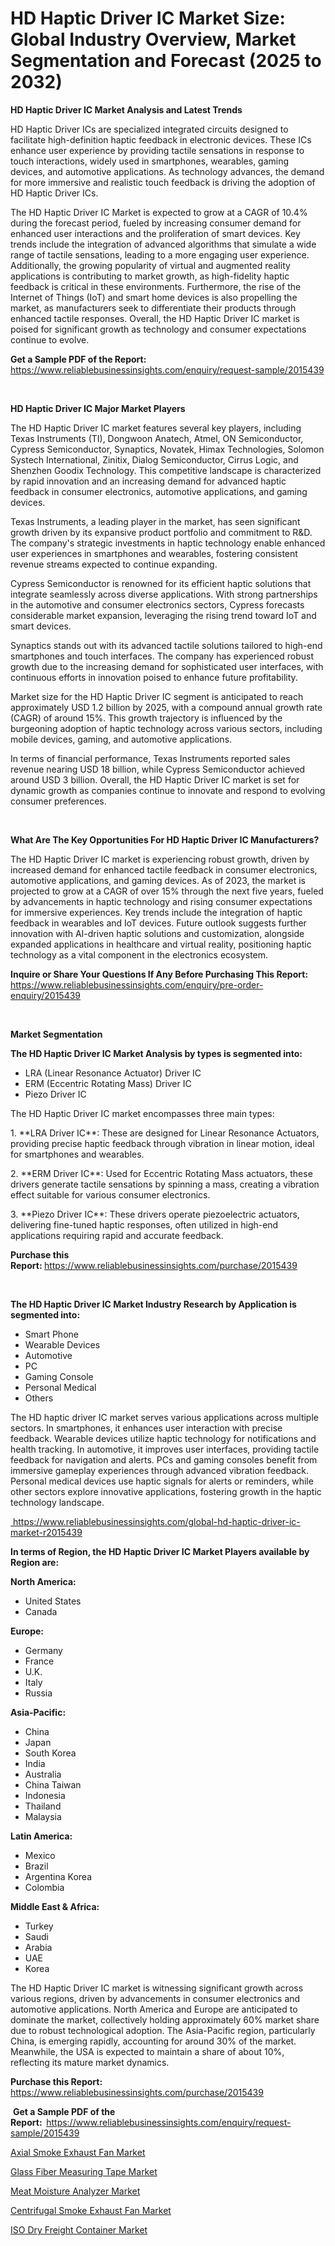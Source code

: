 <p><h1>HD Haptic Driver IC Market Size: Global Industry Overview, Market Segmentation and Forecast (2025 to 2032)</h1></p><p><strong>HD Haptic Driver IC Market Analysis and Latest Trends</strong></p>
<p><p>HD Haptic Driver ICs are specialized integrated circuits designed to facilitate high-definition haptic feedback in electronic devices. These ICs enhance user experience by providing tactile sensations in response to touch interactions, widely used in smartphones, wearables, gaming devices, and automotive applications. As technology advances, the demand for more immersive and realistic touch feedback is driving the adoption of HD Haptic Driver ICs.</p><p>The HD Haptic Driver IC Market is expected to grow at a CAGR of 10.4% during the forecast period, fueled by increasing consumer demand for enhanced user interactions and the proliferation of smart devices. Key trends include the integration of advanced algorithms that simulate a wide range of tactile sensations, leading to a more engaging user experience. Additionally, the growing popularity of virtual and augmented reality applications is contributing to market growth, as high-fidelity haptic feedback is critical in these environments. Furthermore, the rise of the Internet of Things (IoT) and smart home devices is also propelling the market, as manufacturers seek to differentiate their products through enhanced tactile responses. Overall, the HD Haptic Driver IC market is poised for significant growth as technology and consumer expectations continue to evolve.</p></p>
<p><strong>Get a Sample PDF of the Report:&nbsp;</strong> <a href="https://www.reliablebusinessinsights.com/enquiry/request-sample/2015439?utm_campaign=3494&utm_medium=2&utm_source=Github&utm_content=ia&utm_term=29032025&utm_id=hd-haptic-driver-ic">https://www.reliablebusinessinsights.com/enquiry/request-sample/2015439</a></p>
<p>&nbsp;</p>
<p><strong>HD Haptic Driver IC Major Market Players</strong></p>
<p><p>The HD Haptic Driver IC market features several key players, including Texas Instruments (TI), Dongwoon Anatech, Atmel, ON Semiconductor, Cypress Semiconductor, Synaptics, Novatek, Himax Technologies, Solomon Systech International, Zinitix, Dialog Semiconductor, Cirrus Logic, and Shenzhen Goodix Technology. This competitive landscape is characterized by rapid innovation and an increasing demand for advanced haptic feedback in consumer electronics, automotive applications, and gaming devices.</p><p>Texas Instruments, a leading player in the market, has seen significant growth driven by its expansive product portfolio and commitment to R&D. The company's strategic investments in haptic technology enable enhanced user experiences in smartphones and wearables, fostering consistent revenue streams expected to continue expanding.</p><p>Cypress Semiconductor is renowned for its efficient haptic solutions that integrate seamlessly across diverse applications. With strong partnerships in the automotive and consumer electronics sectors, Cypress forecasts considerable market expansion, leveraging the rising trend toward IoT and smart devices.</p><p>Synaptics stands out with its advanced tactile solutions tailored to high-end smartphones and touch interfaces. The company has experienced robust growth due to the increasing demand for sophisticated user interfaces, with continuous efforts in innovation poised to enhance future profitability.</p><p>Market size for the HD Haptic Driver IC segment is anticipated to reach approximately USD 1.2 billion by 2025, with a compound annual growth rate (CAGR) of around 15%. This growth trajectory is influenced by the burgeoning adoption of haptic technology across various sectors, including mobile devices, gaming, and automotive applications.</p><p>In terms of financial performance, Texas Instruments reported sales revenue nearing USD 18 billion, while Cypress Semiconductor achieved around USD 3 billion. Overall, the HD Haptic Driver IC market is set for dynamic growth as companies continue to innovate and respond to evolving consumer preferences.</p></p>
<p>&nbsp;</p>
<p><strong>What Are The Key Opportunities For HD Haptic Driver IC Manufacturers?</strong></p>
<p><p>The HD Haptic Driver IC market is experiencing robust growth, driven by increased demand for enhanced tactile feedback in consumer electronics, automotive applications, and gaming devices. As of 2023, the market is projected to grow at a CAGR of over 15% through the next five years, fueled by advancements in haptic technology and rising consumer expectations for immersive experiences. Key trends include the integration of haptic feedback in wearables and IoT devices. Future outlook suggests further innovation with AI-driven haptic solutions and customization, alongside expanded applications in healthcare and virtual reality, positioning haptic technology as a vital component in the electronics ecosystem.</p></p>
<p><strong>Inquire or Share Your Questions If Any Before Purchasing This Report:</strong> <a href="https://www.reliablebusinessinsights.com/enquiry/pre-order-enquiry/2015439?utm_campaign=3494&utm_medium=2&utm_source=Github&utm_content=ia&utm_term=29032025&utm_id=hd-haptic-driver-ic">https://www.reliablebusinessinsights.com/enquiry/pre-order-enquiry/2015439</a></p>
<p>&nbsp;</p>
<p><strong>Market Segmentation</strong></p>
<p><strong>The HD Haptic Driver IC Market Analysis by types is segmented into:</strong></p>
<p><ul><li>LRA (Linear Resonance Actuator) Driver IC</li><li>ERM (Eccentric Rotating Mass) Driver IC</li><li>Piezo Driver IC</li></ul></p>
<p><p>The HD Haptic Driver IC market encompasses three main types: </p><p>1. **LRA Driver IC**: These are designed for Linear Resonance Actuators, providing precise haptic feedback through vibration in linear motion, ideal for smartphones and wearables. </p><p>2. **ERM Driver IC**: Used for Eccentric Rotating Mass actuators, these drivers generate tactile sensations by spinning a mass, creating a vibration effect suitable for various consumer electronics.</p><p>3. **Piezo Driver IC**: These drivers operate piezoelectric actuators, delivering fine-tuned haptic responses, often utilized in high-end applications requiring rapid and accurate feedback.</p></p>
<p><strong>Purchase this Report:&nbsp;</strong><a href="https://www.reliablebusinessinsights.com/purchase/2015439?utm_campaign=3494&utm_medium=2&utm_source=Github&utm_content=ia&utm_term=29032025&utm_id=hd-haptic-driver-ic">https://www.reliablebusinessinsights.com/purchase/2015439</a></p>
<p>&nbsp;</p>
<p><strong>The HD Haptic Driver IC Market Industry Research by Application is segmented into:</strong></p>
<p><ul><li>Smart Phone</li><li>Wearable Devices</li><li>Automotive</li><li>PC</li><li>Gaming Console</li><li>Personal Medical</li><li>Others</li></ul></p>
<p><p>The HD haptic driver IC market serves various applications across multiple sectors. In smartphones, it enhances user interaction with precise feedback. Wearable devices utilize haptic technology for notifications and health tracking. In automotive, it improves user interfaces, providing tactile feedback for navigation and alerts. PCs and gaming consoles benefit from immersive gameplay experiences through advanced vibration feedback. Personal medical devices use haptic signals for alerts or reminders, while other sectors explore innovative applications, fostering growth in the haptic technology landscape.</p></p>
<p><a href="https://www.reliablebusinessinsights.com/global-hd-haptic-driver-ic-market-r2015439?utm_campaign=3494&utm_medium=2&utm_source=Github&utm_content=ia&utm_term=29032025&utm_id=hd-haptic-driver-ic">&nbsp;https://www.reliablebusinessinsights.com/global-hd-haptic-driver-ic-market-r2015439</a></p>
<p><strong>In terms of Region, the HD Haptic Driver IC Market Players available by Region are:</strong></p>
<p>
    <p> <strong> North America: </strong>
        <ul>
            <li>United States</li>
            <li>Canada</li>
        </ul>
        </p> 
    <p> <strong> Europe: </strong>
        <ul>
            <li>Germany</li>
            <li>France</li>
            <li>U.K.</li>
            <li>Italy</li>
            <li>Russia</li>
        </ul>
        </p> 
    <p> <strong> Asia-Pacific: </strong>
        <ul>
            <li>China</li>
            <li>Japan</li>
            <li>South Korea</li>
            <li>India</li>
            <li>Australia</li>
            <li>China Taiwan</li>
            <li>Indonesia</li>
            <li>Thailand</li>
            <li>Malaysia</li>
        </ul>
        </p> 
    <p> <strong> Latin America: </strong>
        <ul>
            <li>Mexico</li>
            <li>Brazil</li>
            <li>Argentina Korea</li>
            <li>Colombia</li>
        </ul>
        </p> 
    <p> <strong> Middle East & Africa: </strong>
        <ul>
            <li>Turkey</li>
            <li>Saudi</li>
            <li>Arabia</li>
            <li>UAE</li>
            <li>Korea</li>
        </ul>
    </p>
    </p>
<p><p>The HD Haptic Driver IC market is witnessing significant growth across various regions, driven by advancements in consumer electronics and automotive applications. North America and Europe are anticipated to dominate the market, collectively holding approximately 60% market share due to robust technological adoption. The Asia-Pacific region, particularly China, is emerging rapidly, accounting for around 30% of the market. Meanwhile, the USA is expected to maintain a share of about 10%, reflecting its mature market dynamics.</p></p>
<p><strong>Purchase this Report: </strong><a href="https://www.reliablebusinessinsights.com/purchase/2015439?utm_campaign=3494&utm_medium=2&utm_source=Github&utm_content=ia&utm_term=29032025&utm_id=hd-haptic-driver-ic">https://www.reliablebusinessinsights.com/purchase/2015439</a></p>
<p>&nbsp;<strong>Get a Sample PDF of the Report:&nbsp;&nbsp;</strong><a href="https://www.reliablebusinessinsights.com/enquiry/request-sample/2015439?utm_campaign=3494&utm_medium=2&utm_source=Github&utm_content=ia&utm_term=29032025&utm_id=hd-haptic-driver-ic">https://www.reliablebusinessinsights.com/enquiry/request-sample/2015439</a></p>
<p><strong></strong></p>
<p><p><a href="https://www.linkedin.com/pulse/detailed-axial-smoke-exhaust-fan-market-study-142-cagr-growth-e4exf?utm_campaign=3494&utm_medium=2&utm_source=Github&utm_content=ia&utm_term=29032025&utm_id=hd-haptic-driver-ic">Axial Smoke Exhaust Fan Market</a></p><p><a href="https://www.linkedin.com/pulse/glass-fiber-measuring-tape-market-insight-financial-status-size-feyjf?utm_campaign=3494&utm_medium=2&utm_source=Github&utm_content=ia&utm_term=29032025&utm_id=hd-haptic-driver-ic">Glass Fiber Measuring Tape Market</a></p><p><a href="https://www.linkedin.com/pulse/forecasted-growth-meat-moisture-analyzer-market-analyzing-trends-3a1yf?utm_campaign=3494&utm_medium=2&utm_source=Github&utm_content=ia&utm_term=29032025&utm_id=hd-haptic-driver-ic">Meat Moisture Analyzer Market</a></p><p><a href="https://www.linkedin.com/pulse/study-forecastingthe-globalcentrifugal-smoke-exhaust-fan-1tzcf?utm_campaign=3494&utm_medium=2&utm_source=Github&utm_content=ia&utm_term=29032025&utm_id=hd-haptic-driver-ic">Centrifugal Smoke Exhaust Fan Market</a></p><p><a href="https://www.linkedin.com/pulse/iso-dry-freight-container-market-industry-landscape-growth-u6gtf?utm_campaign=3494&utm_medium=2&utm_source=Github&utm_content=ia&utm_term=29032025&utm_id=hd-haptic-driver-ic">ISO Dry Freight Container Market</a></p></p>